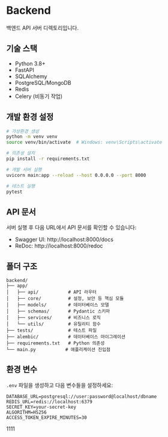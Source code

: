 # Backend

백엔드 API 서버 디렉토리입니다.

## 기술 스택

- Python 3.8+
- FastAPI
- SQLAlchemy
- PostgreSQL/MongoDB
- Redis
- Celery (비동기 작업)

## 개발 환경 설정

```bash
# 가상환경 생성
python -m venv venv
source venv/bin/activate  # Windows: venv\Scripts\activate

# 의존성 설치
pip install -r requirements.txt

# 개발 서버 실행
uvicorn main:app --reload --host 0.0.0.0 --port 8000

# 테스트 실행
pytest
```

## API 문서

서버 실행 후 다음 URL에서 API 문서를 확인할 수 있습니다:
- Swagger UI: http://localhost:8000/docs
- ReDoc: http://localhost:8000/redoc

## 폴더 구조

```
backend/
├── app/
│   ├── api/           # API 라우터
│   ├── core/          # 설정, 보안 등 핵심 모듈
│   ├── models/        # 데이터베이스 모델
│   ├── schemas/       # Pydantic 스키마
│   ├── services/      # 비즈니스 로직
│   └── utils/         # 유틸리티 함수
├── tests/             # 테스트 파일
├── alembic/           # 데이터베이스 마이그레이션
├── requirements.txt   # Python 의존성
└── main.py           # 애플리케이션 진입점
```

## 환경 변수

`.env` 파일을 생성하고 다음 변수들을 설정하세요:

```env
DATABASE_URL=postgresql://user:password@localhost/dbname
REDIS_URL=redis://localhost:6379
SECRET_KEY=your-secret-key
ALGORITHM=HS256
ACCESS_TOKEN_EXPIRE_MINUTES=30
``` 

1111